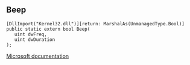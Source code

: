 ## Beep

```
[DllImport("Kernel32.dll")][return: MarshalAs(UnmanagedType.Bool)]
public static extern bool Beep(
   uint dwFreq,
   uint dwDuration
);
```

[Microsoft documentation](https://docs.microsoft.com/en-us/windows/win32/api/winbase/nf-winbase-beep)
